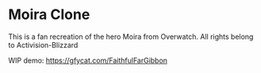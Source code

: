 # Moira Clone

This is a fan recreation of the hero Moira from Overwatch. All rights belong to Activision-Blizzard

WIP demo: https://gfycat.com/FaithfulFarGibbon
